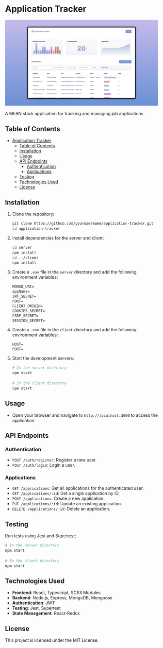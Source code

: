 # Application Tracker

![Project Thumbnail](./app-thumbnail.png)

A MERN stack application for tracking and managing job applications.

## Table of Contents

- [Application Tracker](#application-tracker)
  - [Table of Contents](#table-of-contents)
  - [Installation](#installation)
  - [Usage](#usage)
  - [API Endpoints](#api-endpoints)
    - [Authentication](#authentication)
    - [Applications](#applications)
  - [Testing](#testing)
  - [Technologies Used](#technologies-used)
  - [License](#license)

## Installation

1. Clone the repository:
   ```bash
   git clone https://github.com/yourusername/application-tracker.git
   cd application-tracker
   ```

2. Install dependencies for the server and client:
   ```bash
   cd server
   npm install
   cd ../client
   npm install
   ```

3. Create a `.env` file in the `server` directory and add the following environment variables:
   ```plaintext
   MONGO_URI=
   appName=
   JWT_SECRET=
   PORT=
   CLIENT_ORIGIN=
   COOKIES_SECRET=
   CSRF_SECRET=
   SESSION_SECRET=
   ```

4. Create a `.env` file in the `client` directory and add the following environment variables:
   ```plaintext
   HOST=
   PORT=
   ```

4. Start the development servers:
   ```bash
   # In the server directory
   npm start

   # In the client directory
   npm start
   ```

## Usage

- Open your browser and navigate to `http://localhost:3000` to access the application.

## API Endpoints

### Authentication

- `POST /auth/register`: Register a new user.
- `POST /auth/login`: Login a user.

### Applications

- `GET /applications`: Get all applications for the authenticated user.
- `GET /applications/:id`: Get a single application by ID.
- `POST /applications`: Create a new application.
- `PUT /applications/:id`: Update an existing application.
- `DELETE /applications/:id`: Delete an application.

## Testing

Run tests using Jest and Supertest:
   ```bash
   # In the server directory
   npm start

   # In the client directory
   npm start
   ```

## Technologies Used

- **Frontend**: React, Typescript, SCSS Modules
- **Backend**: Node.js, Express, MongoDB, Mongoose
- **Authentication**: JWT
- **Testing**: Jest, Supertest
- **State Management**: React-Redux

## License

This project is licensed under the MIT License.